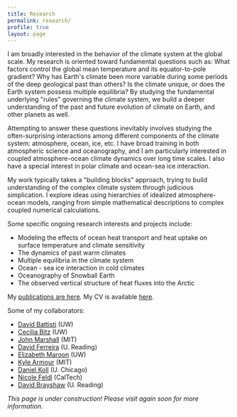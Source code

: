 ```yaml
---
title: Research
permalink: research/
profile: true
layout: page
---
```


I am broadly interested in the behavior of the climate system at the global scale. My research is oriented toward fundamental questions such as: What factors control the global mean temperature and its equator-to-pole gradient? Why has Earth's climate been more variable during some periods of the deep geological past than others? Is the climate unique, or does the Earth system possess multiple equilibria? By studying the fundamental underlying "rules" governing the climate system, we build a deeper understanding of the past and future evolution of climate on Earth, and other planets as well.

Attempting to answer these questions inevitably involves studying the often-surprising interactions among different components of the climate system: atmosphere, ocean, ice, etc. I have broad training in both atmospheric science and oceanography, and I am particularly interested in coupled atmosphere-ocean climate dynamics over long time scales. I also have a special interest in polar climate and ocean-sea ice interaction.

My work typically takes a "building blocks" approach, trying to build understanding of the complex climate system through judicious simplication. I explore ideas using hierarchies of idealized atmosphere-ocean models, ranging from simple mathematical descriptions to complex coupled numerical calculations. 

Some specific ongoing research interests and projects include:

- Modeling the effects of ocean heat transport and heat uptake on surface temperature and climate sensitivity
- The dynamics of past warm climates
- Multiple equilibria in the climate system
- Ocean - sea ice interaction in cold climates
- Oceanography of Snowball Earth
- The observed vertical structure of heat fluxes into the Arctic

My [publications are here](Publications). My CV is available [here](CV).

Some of my collaborators:

- [David Battisti](http://www.atmos.washington.edu/~david/) (UW)
- [Cecilia Bitz](http://www.atmos.washington.edu/~bitz/) (UW)
- [John Marshall](http://eaps-www.mit.edu/paoc/people/john-marshall) (MIT)
- [David Ferreira](http://eaps-www.mit.edu/paoc/people/david-ferreira) (U. Reading)
- [Elizabeth Maroon](http://www.atmos.washington.edu/~emaroon/) (UW)
- [Kyle Armour](http://eaps-www.mit.edu/paoc/people/kyle-armour) (MIT)
- [Daniel Koll](http://geosci.uchicago.edu/~dkoll/Daniel_Koll.html) (U. Chicago)
- [Nicole Feldl](http://nicolefeldl.com) (CalTech)
- [David Brayshaw](http://www.met.reading.ac.uk/users/users/710) (U. Reading)

*This page is under construction! Please visit again soon for more information.*